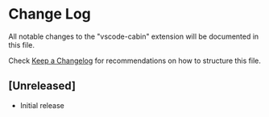 # Change Log

All notable changes to the "vscode-cabin" extension will be documented in this file.

Check [Keep a Changelog](http://keepachangelog.com/) for recommendations on how to structure this file.

## [Unreleased]

- Initial release